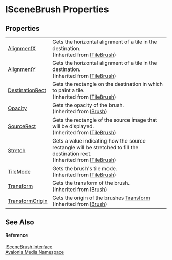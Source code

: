 # ISceneBrush Properties




## Properties
<table>
<tr>
<td><a href="P_Avalonia_Media_ITileBrush_AlignmentX">AlignmentX</a></td>
<td>Gets the horizontal alignment of a tile in the destination.<br />(Inherited from <a href="T_Avalonia_Media_ITileBrush">ITileBrush</a>)</td>
</tr>
<tr>
<td><a href="P_Avalonia_Media_ITileBrush_AlignmentY">AlignmentY</a></td>
<td>Gets the horizontal alignment of a tile in the destination.<br />(Inherited from <a href="T_Avalonia_Media_ITileBrush">ITileBrush</a>)</td>
</tr>
<tr>
<td><a href="P_Avalonia_Media_ITileBrush_DestinationRect">DestinationRect</a></td>
<td>Gets the rectangle on the destination in which to paint a tile.<br />(Inherited from <a href="T_Avalonia_Media_ITileBrush">ITileBrush</a>)</td>
</tr>
<tr>
<td><a href="P_Avalonia_Media_IBrush_Opacity">Opacity</a></td>
<td>Gets the opacity of the brush.<br />(Inherited from <a href="T_Avalonia_Media_IBrush">IBrush</a>)</td>
</tr>
<tr>
<td><a href="P_Avalonia_Media_ITileBrush_SourceRect">SourceRect</a></td>
<td>Gets the rectangle of the source image that will be displayed.<br />(Inherited from <a href="T_Avalonia_Media_ITileBrush">ITileBrush</a>)</td>
</tr>
<tr>
<td><a href="P_Avalonia_Media_ITileBrush_Stretch">Stretch</a></td>
<td>Gets a value indicating how the source rectangle will be stretched to fill the destination rect.<br />(Inherited from <a href="T_Avalonia_Media_ITileBrush">ITileBrush</a>)</td>
</tr>
<tr>
<td><a href="P_Avalonia_Media_ITileBrush_TileMode">TileMode</a></td>
<td>Gets the brush's tile mode.<br />(Inherited from <a href="T_Avalonia_Media_ITileBrush">ITileBrush</a>)</td>
</tr>
<tr>
<td><a href="P_Avalonia_Media_IBrush_Transform">Transform</a></td>
<td>Gets the transform of the brush.<br />(Inherited from <a href="T_Avalonia_Media_IBrush">IBrush</a>)</td>
</tr>
<tr>
<td><a href="P_Avalonia_Media_IBrush_TransformOrigin">TransformOrigin</a></td>
<td>Gets the origin of the brushes <a href="P_Avalonia_Media_IBrush_Transform">Transform</a><br />(Inherited from <a href="T_Avalonia_Media_IBrush">IBrush</a>)</td>
</tr>
</table>

## See Also


#### Reference
<a href="T_Avalonia_Media_ISceneBrush">ISceneBrush Interface</a>  
<a href="N_Avalonia_Media">Avalonia.Media Namespace</a>  
